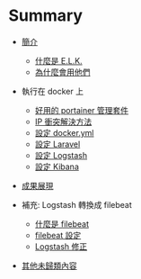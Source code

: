 # Summary

* [簡介](agenda)
    * [什麼是 E.L.K.](whats_elk.md)
    * [為什麼會用他們](why_use_it.md)

* 執行在 docker 上
    * [好用的 portainer 管理套件](03.about_portainer_io.md)
    * [IP 衝突解決方法](04.change_docker_network_ip.md)
    * [設定 docker.yml](05.docker_yml.md)
    * [設定 Laravel](06.setting_laravel.md)
    * [設定 Logstash](07.setting_logstash.md)
    * [設定 Kibana](08.setting_kibana.md)

* [成果展現](09.result.md)

* 補充: Logstash 轉換成 filebeat
    * [什麼是 filebeat](10.whats_filebeat.md)
    * [filebeat 設定](11.setting_filebeat.md)
    * [Logstash 修正](12.change_logstash.md)

* [其他未歸類內容](13.other.md)

<!-- ## A second page group

* [Yet another page](another-page.md) -->